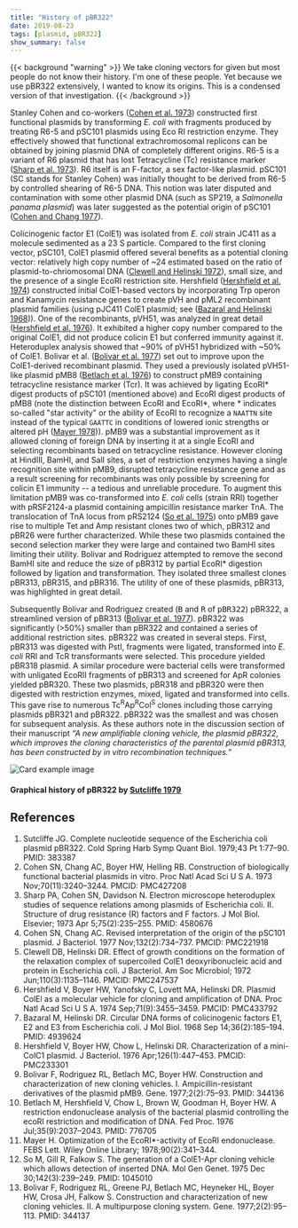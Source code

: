 ```yaml
---
title: "History of pBR322"
date: 2019-08-23
tags: [plasmid, pBR322]
show_summary: false 
---
```


{{< background "warning" >}}
We take cloning vectors for given but most people do not know their history. I'm one of these people. Yet because we use pBR322 extensively, I wanted to know its origins. This is a condensed version of that investigation. 
{{< /background >}}

Stanley Cohen and co-workers ([Cohen et al. 1973](http://dx.doi.org/10.1073/pnas.70.11.3240)) constructed first functional plasmids by transforming _E. coli_ with fragments produced by treating R6-5 and pSC101 plasmids using Eco RI restriction enzyme. They effectively showed that functional extrachromosomal replicons can be obtained by joining plasmid DNA of completely different origins. R6-5 is a variant of R6 plasmid that has lost Tetracycline (Tc) resistance marker ([Sharp et al. 1973](https://www.ncbi.nlm.nih.gov/pubmed/4580676)). R6 itself is an F-factor, a sex factor-like plasmid. pSC101 (SC stands for Stanley Cohen) was initially thought to be derived from R6-5 by controlled shearing of R6-5 DNA. This notion was later disputed and contamination with some other plasmid DNA (such as SP219, a _Salmonella panama plasmid_) was later suggested as the potential origin of pSC101 ([Cohen and Chang 1977](http://jb.asm.org/cgi/pmidlookup?view=long&pmid=334752)). 

Colicinogenic factor E1 (ColE1) was isolated from _E. coli_  strain JC411 as a molecule sedimented as a 23 S particle. Compared to the first cloning vector, pSC101, ColE1 plasmid offered several benefits as a potential cloning vector: relatively high copy number of ~24 estimated based on the ratio of plasmid-to-chriomosomal DNA ([Clewell and Helinski 1972](https://jb.asm.org/content/jb/110/3/1135.full.pdf)), small size, and the presence of a single EcoRI restriction site. Hershfield ([Hershfield et al. 1974](http://dx.doi.org/10.1073/pnas.71.9.3455)) constructed initial ColE1-based vectors by incorporating Trp operon and Kanamycin resistance genes to create pVH and pML2 recombinant plasmid families (using pJC411 ColE1 plasmid; see ([Bazaral and Helinski 1968](http://dx.doi.org/10.1016/0022-2836(68)90374-4))). One of the recombinants, pVH51, was analyzed in great detail ([Hershfield et al. 1976](http://jb.asm.org/cgi/pmidlookup?view=long&pmid=770430)). It exhibited a higher copy number compared to the original ColE1, did not produce colicin E1 but conferred immunity against it. Heteroduplex analysis showed that ~90% of pVH51 hybridized with ~50% of ColE1. Bolivar et al. ([Bolivar et al. 1977](https://linkinghub.elsevier.com/retrieve/pii/0378-1119(77)90074-9)) set out to improve upon the ColE1-derived recombinant plasmid. They used a previously isolated pVH51-like plasmid pMB8 ([Betlach et al. 1976](https://europepmc.org/abstract/med/776705)) to construct pMB9 containing tetracycline resistance marker (Tcr). It was achieved by ligating EcoRI\* digest products of pSC101 (mentioned above) and EcoRI digest products of pMB8 (note the distinction between EcoRI and EcoRI\*, where \* indicates so-called "star activity" or the ability of EcoRI to recognize a `NAATTN` site instead of the typical `GAATTC` in conditions of lowered ionic strengths or altered pH ([Mayer 1978](https://onlinelibrary.wiley.com/doi/pdf/10.1016/0014-5793(78)80400-1))). pMB9 was a substantial improvement as it allowed cloning of foreign DNA by inserting it at a single EcoRI and selecting recombinants based on tetracycline resistance. However cloning at HindIII, BamHI, and SalI sites, a set of restriction enzymes having a single recognition site within pMB9, disrupted tetracycline resistance gene and as a result screening for recombinants was only possible by screening for colicin E1 immunity -- a tedious  and unreliable procedure. To augment this limitation pMB9 was co-transformed into *E. coli* cells (strain RRI) together with pRSF2124-a plasmid containing ampicillin resistance marker TnA. The translocation of TnA locus from pRS2124 ([So et al. 1975](https://www.ncbi.nlm.nih.gov/pubmed/1045010)) onto pMB9 gave rise to multiple Tet and Amp resistant clones two of which, pBR312 and pBR26 were further characterized. While these two plasmids contained the second selection marker they were large and contained two BamHI sites limiting their utility. Bolivar and Rodriguez attempted to remove the second BamHI site and reduce the size of pBR312 by partial EcoRI\* digestion followed by ligation and transformation. They isolated three smallest clones pBR313, pBR315, and pBR316. The utility of one of these plasmids, pBR313, was highlighted in great detail. 

Subsequently Bolivar and Rodriguez created (<kbd>B</kbd> and <kbd>R</kbd> of <kbd>pBR322</kbd>) pBR322, a streamlined version of pBR313 ([Bolivar et al. 1977](https://linkinghub.elsevier.com/retrieve/pii/0378-1119(77)90000-2)). pBR322 was significantly (>50%) smaller than pBR322 and contained a series of additional restriction sites. pBR322 was created in several steps. First, pBR313 was digested with PstI, fragments were ligated, transformed into *E. coli* RRI and TcR transformants were selected. This procedure yielded pBR318 plasmid. A similar procedure were bacterial cells were transformed with unligated EcoRII fragments of pBR313 and screened for ApR colonies yielded pBR320. These two plasmids, pBR318 and pBR320 were then digested with restriction enzymes, mixed, ligated and transformed into cells. This gave rise to numerous Tc<sup>R</sup>Ap<sup>R</sup>Col<sup>S</sup> clones including those carrying plasmids pBR321 and pBR322. pBR322 was the smallest and was chosen for subsequent analysis.  As these authors note in the discussion section of their manuscript _“A new amplifiable cloning vehicle, the plasmid pBR322, which improves the cloning characteristics of the parental plasmid pBR313, has been constructed by in vitro recombination techniques.”_ 


<div class="card">
  <img src="/lab_site/images/pbr322.png" alt="Card example image">

  <div class="card-body">
    <h4 class="card-title">Graphical history of pBR322 by <a href="http://dx.doi.org/10.1101/SQB.1979.043.01.013">Sutcliffe 1979</a></h4>
  </div>
</div>

## References

 1. Sutcliffe JG. Complete nucleotide sequence of the Escherichia coli plasmid pBR322. Cold Spring Harb Symp Quant Biol. 1979;43 Pt 1:77–90. PMID: 383387
 1. Cohen SN, Chang AC, Boyer HW, Helling RB. Construction of biologically functional bacterial plasmids in vitro. Proc Natl Acad Sci U S A. 1973 Nov;70(11):3240–3244. PMCID: PMC427208
 1. Sharp PA, Cohen SN, Davidson N. Electron microscope heteroduplex studies of sequence relations among plasmids of Escherichia coli. II. Structure of drug resistance (R) factors and F factors. J Mol Biol. Elsevier; 1973 Apr 5;75(2):235–255. PMID: 4580676
 1. Cohen SN, Chang AC. Revised interpretation of the origin of the pSC101 plasmid. J Bacteriol. 1977 Nov;132(2):734–737. PMCID: PMC221918
 1. Clewell DB, Helinski DR. Effect of growth conditions on the formation of the relaxation complex of supercoiled ColE1 deoxyribonucleic acid and protein in Escherichia coli. J Bacteriol. Am Soc Microbiol; 1972 Jun;110(3):1135–1146. PMCID: PMC247537
 1. Hershfield V, Boyer HW, Yanofsky C, Lovett MA, Helinski DR. Plasmid ColEl as a molecular vehicle for cloning and amplification of DNA. Proc Natl Acad Sci U S A. 1974 Sep;71(9):3455–3459. PMCID: PMC433792
 1. Bazaral M, Helinski DR. Circular DNA forms of colicinogenic factors E1, E2 and E3 from Escherichia coli. J Mol Biol. 1968 Sep 14;36(2):185–194. PMID: 4939624
 1. Hershfield V, Boyer HW, Chow L, Helinski DR. Characterization of a mini-ColC1 plasmid. J Bacteriol. 1976 Apr;126(1):447–453. PMCID: PMC233301
 1. Bolivar F, Rodriguez RL, Betlach MC, Boyer HW. Construction and characterization of new cloning vehicles. I. Ampicillin-resistant derivatives of the plasmid pMB9. Gene. 1977;2(2):75–93. PMID: 344136
 1. Betlach M, Hershfield V, Chow L, Brown W, Goodman H, Boyer HW. A restriction endonuclease analysis of the bacterial plasmid controlling the ecoRI restriction and modification of DNA. Fed Proc. 1976 Jul;35(9):2037–2043. PMID: 776705
 1. Mayer H. Optimization of the EcoRI*-activity of EcoRI endonuclease. FEBS Lett. Wiley Online Library; 1978;90(2):341–344.
 1. So M, Gill R, Falkow S. The generation of a ColE1-Apr cloning vehicle which allows detection of inserted DNA. Mol Gen Genet. 1975 Dec 30;142(3):239–249. PMID: 1045010
 1. Bolivar F, Rodriguez RL, Greene PJ, Betlach MC, Heyneker HL, Boyer HW, Crosa JH, Falkow S. Construction and characterization of new cloning vehicles. II. A multipurpose cloning system. Gene. 1977;2(2):95–113. PMID: 344137

